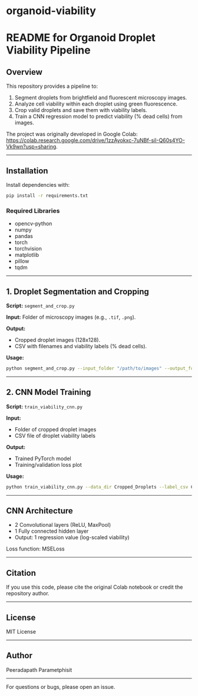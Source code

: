 # organoid-viability
# README for Organoid Droplet Viability Pipeline

## Overview
This repository provides a pipeline to:
1. Segment droplets from brightfield and fluorescent microscopy images.
2. Analyze cell viability within each droplet using green fluorescence.
3. Crop valid droplets and save them with viability labels.
4. Train a CNN regression model to predict viability (% dead cells) from images.

The project was originally developed in Google Colab: https://colab.research.google.com/drive/1zzAyokxc-7uNBf-siI-Q60s4YO-Vk9wn?usp=sharing.

---

## Installation
Install dependencies with:
```bash
pip install -r requirements.txt
```

### Required Libraries
- opencv-python
- numpy
- pandas
- torch
- torchvision
- matplotlib
- pillow
- tqdm

---

## 1. Droplet Segmentation and Cropping
**Script:** `segment_and_crop.py`

**Input:** Folder of microscopy images (e.g., `.tif`, `.png`).

**Output:**
- Cropped droplet images (128x128).
- CSV with filenames and viability labels (% dead cells).

**Usage:**
```bash
python segment_and_crop.py --input_folder "/path/to/images" --output_folder "Cropped_Droplets"
```

---

## 2. CNN Model Training
**Script:** `train_viability_cnn.py`

**Input:**
- Folder of cropped droplet images
- CSV file of droplet viability labels

**Output:**
- Trained PyTorch model
- Training/validation loss plot

**Usage:**
```bash
python train_viability_cnn.py --data_dir Cropped_Droplets --label_csv Cropped_Droplets/droplet_viability_labels.csv
```

---

## CNN Architecture
- 2 Convolutional layers (ReLU, MaxPool)
- 1 Fully connected hidden layer
- Output: 1 regression value (log-scaled viability)

Loss function: MSELoss

---

## Citation
If you use this code, please cite the original Colab notebook or credit the repository author.

---

## License
MIT License

---

## Author
Peeradapath Parametphisit

---

For questions or bugs, please open an issue.
